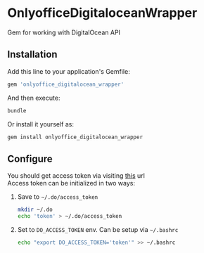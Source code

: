 # OnlyofficeDigitaloceanWrapper

Gem for working with DigitalOcean API

## Installation

Add this line to your application's Gemfile:

```ruby
gem 'onlyoffice_digitalocean_wrapper'
```

And then execute:

```bash
bundle
```

Or install it yourself as:

```bash
gem install onlyoffice_digitalocean_wrapper
```

## Configure

You should get access token via
visiting [this](https://cloud.digitalocean.com/account/api/tokens) url  
Access token can be initialized in two ways:

1. Save to `~/.do/access_token`  

    ```bash
    mkdir ~/.do
    echo 'token' > ~/.do/access_token
    ```

2. Set to `DO_ACCESS_TOKEN` env. Can be setup via `~/.bashrc`

    ```bash
    echo "export DO_ACCESS_TOKEN='token'" >> ~/.bashrc
    ```
